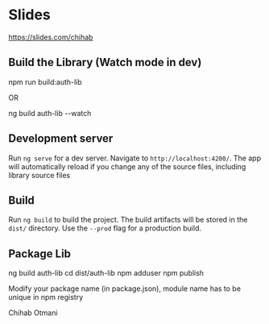 # Slides

https://slides.com/chihab


## Build the Library (Watch mode in dev)

npm run build:auth-lib

OR

ng build auth-lib --watch

## Development server

Run `ng serve` for a dev server. Navigate to `http://localhost:4200/`. The app will automatically reload if you change any of the source files, including library source files

## Build

Run `ng build` to build the project. The build artifacts will be stored in the `dist/` directory. Use the `--prod` flag for a production build.

## Package Lib
ng build auth-lib
cd dist/auth-lib
npm adduser
npm publish

Modify your package name (in package.json), module name has to be unique in npm registry 

Chihab Otmani
